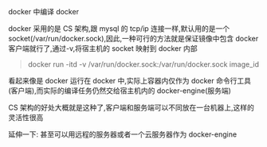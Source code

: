 docker 中编译 docker

docker 采用的是 CS 架构,跟 mysql 的 tcp/ip 连接一样,默认用的是一个 socket(/var/run/docker.sock),因此,一种可行的方法就是保证镜像中包含 docker 客户端就行了,通过-v,将宿主机的 socket 映射到 docker 内部

> docker run -itd -v /var/run/docker.sock:/var/run/docker.sock image_id



看起来像是 docker 运行在 docker 中,实际上容器内仅作为 docker 命令行工具(客户端),而实际的编译任务仍然交给宿主机内的 docker-engine(服务端)



CS 架构的好处大概就是这种了,客户端和服务端可以不同放在一台机器上,这样的灵活性很高



延伸一下:
甚至可以用远程的服务器或者一个云服务器作为 docker-engine

